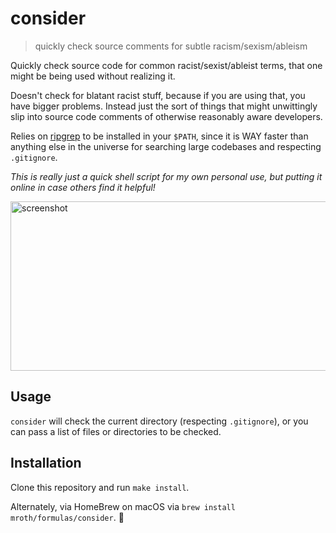 # consider
> quickly check source comments for subtle racism/sexism/ableism

Quickly check source code for common racist/sexist/ableist terms, that one might
be being used without realizing it.

Doesn't check for blatant racist stuff, because if you are using that, you have
bigger problems. Instead just the sort of things that might unwittingly slip
into source code comments of otherwise reasonably aware developers.

Relies on [ripgrep][1] to be installed in your `$PATH`, since it is WAY faster
than anything else in the universe for searching large codebases and respecting
`.gitignore`.

[1]: https://github.com/BurntSushi/ripgrep

_This is really just a quick shell script for my own personal use, but putting
it online in case others find it helpful!_

<img alt="screenshot"
     src="https://cloud.githubusercontent.com/assets/40650/25104962/8e8b8f8c-2390-11e7-8352-95e82c638e93.png"
     width="597"
     height="271" />

## Usage
`consider` will check the current directory (respecting `.gitignore`), or you
can pass a list of files or directories to be checked.

## Installation
Clone this repository and run `make install`.

Alternately, via HomeBrew on macOS via `brew install mroth/formulas/consider`. :beer:
